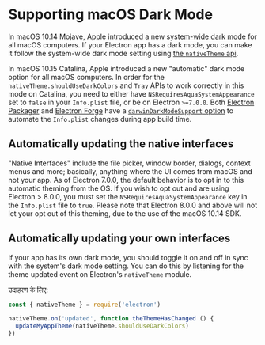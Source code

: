 # Supporting macOS Dark Mode

In macOS 10.14 Mojave, Apple introduced a new [system-wide dark mode](https://developer.apple.com/design/human-interface-guidelines/macos/visual-design/dark-mode/) for all macOS computers.  If your Electron app has a dark mode, you can make it follow the system-wide dark mode setting using [the `nativeTheme` api](../api/native-theme.md).

In macOS 10.15 Catalina, Apple introduced a new "automatic" dark mode option for all macOS computers. In order for the `nativeTheme.shouldUseDarkColors` and `Tray` APIs to work correctly in this mode on Catalina, you need to either have `NSRequiresAquaSystemAppearance` set to `false` in your `Info.plist` file, or be on Electron `>=7.0.0`. Both [Electron Packager][electron-packager] and [Electron Forge][electron-forge] have a [`darwinDarkModeSupport` option][packager-darwindarkmode-api] to automate the `Info.plist` changes during app build time.

## Automatically updating the native interfaces

"Native Interfaces" include the file picker, window border, dialogs, context menus and more; basically, anything where the UI comes from macOS and not your app. As of Electron 7.0.0, the default behavior is to opt in to this automatic theming from the OS. If you wish to opt out and are using Electron
&gt; 8.0.0, you must set the `NSRequiresAquaSystemAppearance` key in the `Info.plist` file to `true`. Please note that Electron 8.0.0 and above will not let your opt out of this theming, due to the use of the macOS 10.14 SDK.

## Automatically updating your own interfaces

If your app has its own dark mode, you should toggle it on and off in sync with the system's dark mode setting. You can do this by listening for the theme updated event on Electron's `nativeTheme` module.

उदाहरण के लिए:

```javascript
const { nativeTheme } = require('electron')

nativeTheme.on('updated', function theThemeHasChanged () {
  updateMyAppTheme(nativeTheme.shouldUseDarkColors)
})
```

[electron-forge]: https://www.electronforge.io/
[electron-packager]: https://github.com/electron/electron-packager
[packager-darwindarkmode-api]: https://electron.github.io/electron-packager/master/interfaces/electronpackager.options.html#darwindarkmodesupport
